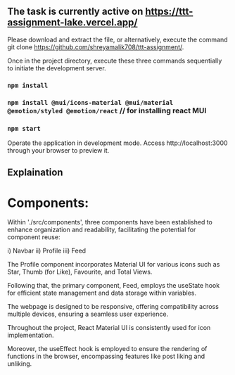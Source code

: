 ## The task is currently active on https://ttt-assignment-lake.vercel.app/

Please download and extract the file, or alternatively, execute the command git clone https://github.com/shreyamalik708/ttt-assignment/.

Once in the project directory, execute these three commands sequentially to initiate the development server.

### `npm install`

### `npm install @mui/icons-material @mui/material @emotion/styled @emotion/react`  // for installing react MUI

### `npm start`

Operate the application in development mode.
Access http://localhost:3000 through your browser to preview it.

## Explaination

# Components: 

Within './src/components', three components have been established to enhance organization and readability, facilitating the potential for component reuse:

i) Navbar
ii) Profile
iii) Feed

The Profile component incorporates Material UI for various icons such as Star, Thumb (for Like), Favourite, and Total Views.

Following that, the primary component, Feed, employs the useState hook for efficient state management and data storage within variables.

The webpage is designed to be responsive, offering compatibility across multiple devices, ensuring a seamless user experience.

Throughout the project, React Material UI is consistently used for icon implementation.

Moreover, the useEffect hook is employed to ensure the rendering of functions in the browser, encompassing features like post liking and unliking.
